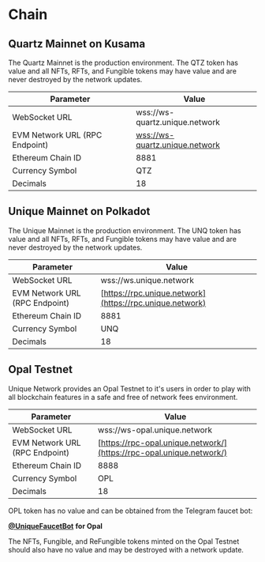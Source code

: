 # Chain

## Quartz Mainnet on Kusama

The Quartz Mainnet is the production environment. The QTZ token has value and all NFTs, RFTs, and Fungible tokens may have value and are never destroyed by the network updates.

| Parameter                      | Value                                                                    |
| ------------------------------ | ------------------------------------------------------------------------ |
| WebSocket URL                  | wss://ws-quartz.unique.network                                              |
| EVM Network URL (RPC Endpoint) | [wss://ws-quartz.unique.network](wss://ws-quartz.unique.network) |
| Ethereum Chain ID              | 8881                                                                     |
| Currency Symbol                | QTZ                                                                      |
| Decimals                       | 18                                                                       |

## Unique Mainnet on Polkadot

The Unique Mainnet is the production environment. The UNQ token has value and all NFTs, RFTs, and Fungible tokens may have value and are never destroyed by the network updates.

| Parameter                      | Value                                                    |
| ------------------------------ |----------------------------------------------------------|
| WebSocket URL                  | wss://ws.unique.network                                  |
| EVM Network URL (RPC Endpoint) | [https://rpc.unique.network](https://rpc.unique.network) |
| Ethereum Chain ID              | 8881                                                     |
| Currency Symbol                | UNQ                                                      |
| Decimals                       | 18                                                       |

## Opal Testnet

Unique Network provides an Opal Testnet to it's users in order to play with all blockchain features in a safe and free of network fees environment.&#x20;

| Parameter                      | Value                                                                |
| ------------------------------ | -------------------------------------------------------------------- |
| WebSocket URL                  | wss://ws-opal.unique.network                                         |
| EVM Network URL (RPC Endpoint) | [https://rpc-opal.unique.network/](https://rpc-opal.unique.network/) |
| Ethereum Chain ID              | 8888                                                                 |
| Currency Symbol                | OPL                                                                  |
| Decimals                       | 18                                                                   |

OPL token has no value and can be obtained from the Telegram faucet bot:&#x20;

[**@UniqueFaucetBot**](https://t.me/unique2faucet\_opal\_bot) **for Opal**

The NFTs, Fungible, and ReFungible tokens minted on the Opal Testnet should also have no value and may be destroyed with a network update.
